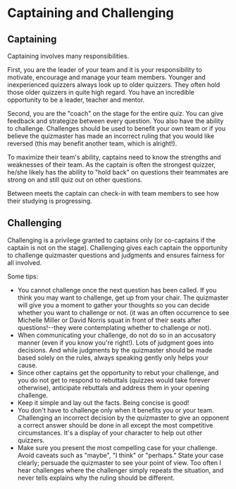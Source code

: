 # Captaining and Challenging

## Captaining

Captaining involves many responsibilities.

First, you are the leader of your team and it is your responsibility to
motivate, encourage and manage your team members. Younger and inexperienced
quizzers always look up to older quizzers. They often hold those older quizzers
in quite high regard. You have an incredible opportunity to be a leader, teacher
and mentor.

Second, you are the "coach" on the stage for the entire quiz. You can give
feedback and strategize between every question. You also have the ability to
challenge. Challenges should be used to benefit your own team or if you believe
the quizmaster has made an incorrect ruling that you would like reversed (this
may benefit another team, which is alright!).

To maximize their team's ability, captains need to know the strengths and
weaknesses of their team. As the captain is often the strongest quizzer, he/she
likely has the ability to "hold back" on questions their teammates are strong on
and still quiz out on other questions.

Between meets the captain can check-in with team members to see how their
studying is progressing.

## Challenging

Challenging is a privilege granted to captains only (or co-captains if the
captain is not on the stage). Challenging gives each captain the opportunity to
challenge quizmaster questions and judgments and ensures fairness for all
involved.

Some tips:

- You cannot challenge once the next question has been called. If you think you
  may want to challenge, get up from your chair. The quizmaster will give you a
  moment to gather your thoughts so you can decide whether you want to challenge
  or not. (it was an often occurrence to see Michelle Miller or David Norris
  squat in front of their seats after questions!--they were contemplating
  whether to challenge or not).
- When communicating your challenge, do not do so in an accusatory manner (even
  if you know you're right!). Lots of judgment goes into decisions. And while
  judgments by the quizmaster should be made based solely on the rules, always
  speaking gently only helps your cause.
- Since other captains get the opportunity to rebut your challenge, and you do
  not get to respond to rebuttals (quizzes would take forever otherwise),
  anticipate rebuttals and address them in your opening challenge.
- Keep it simple and lay out the facts. Being concise is good!
- You don't have to challenge only when it benefits you or your team.
  Challenging an incorrect decision by the quizmaster to give an opponent a
  correct answer should be done in all except the most competitive
  circumstances. It's a display of your character to help out other quizzers.
- Make sure you present the most compelling case for your challenge. Avoid
  caveats such as "maybe", "I think" or "perhaps." State your case clearly;
  persuade the quizmaster to see your point of view. Too often I hear challenges
  where the challenger simply repeats the situation, and never tells explains
  why the ruling should be different.
